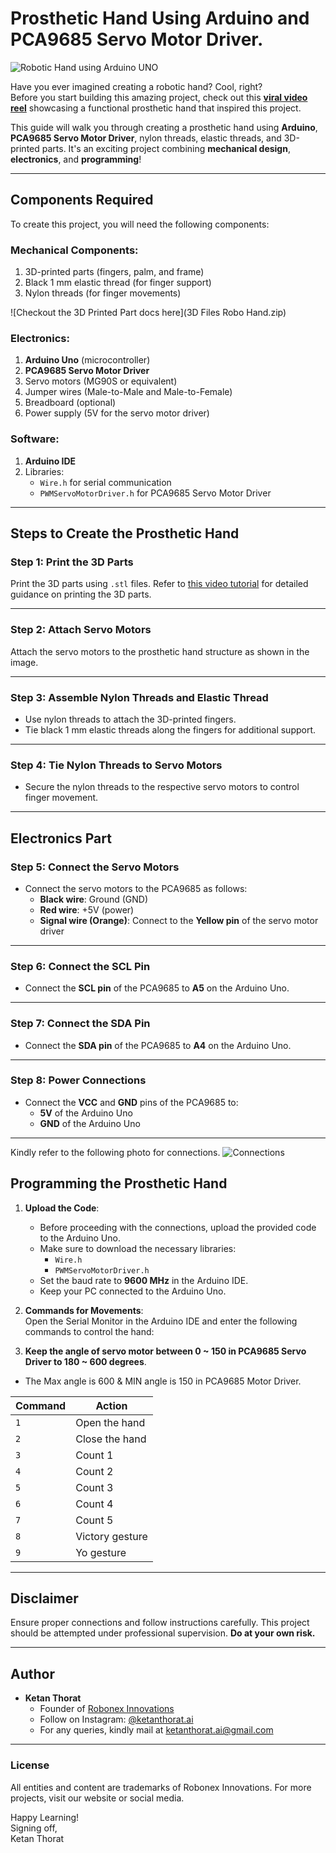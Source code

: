 # Prosthetic Hand Using Arduino and PCA9685 Servo Motor Driver.


![Robotic Hand using Arduino UNO](images/Robotic_hand.jpeg "Robotic Hand using Arduino UNO")

Have you ever imagined creating a robotic hand? Cool, right?  
Before you start building this amazing project, check out this **[viral video reel](https://www.instagram.com/reel/C81rujxsz5r/?utm_source=ig_web_copy_link&igsh=MzRlODBiNWFlZA==)** showcasing a functional prosthetic hand that inspired this project.  

This guide will walk you through creating a prosthetic hand using **Arduino**, **PCA9685 Servo Motor Driver**, nylon threads, elastic threads, and 3D-printed parts. It's an exciting project combining **mechanical design**, **electronics**, and **programming**!

---

## Components Required
To create this project, you will need the following components:

### Mechanical Components:
1. 3D-printed parts (fingers, palm, and frame)  
2. Black 1 mm elastic thread (for finger support)  
3. Nylon threads (for finger movements)

![Checkout the 3D Printed Part docs here](3D Files Robo Hand.zip)

### Electronics:
1. **Arduino Uno** (microcontroller)  
2. **PCA9685 Servo Motor Driver**  
3. Servo motors (MG90S or equivalent)  
4. Jumper wires (Male-to-Male and Male-to-Female)  
5. Breadboard (optional)  
6. Power supply (5V for the servo motor driver)  

### Software:
1. **Arduino IDE**  
2. Libraries:
   - `Wire.h` for serial communication  
   - `PWMServoMotorDriver.h` for PCA9685 Servo Motor Driver  

---

## Steps to Create the Prosthetic Hand

### Step 1: Print the 3D Parts
Print the 3D parts using `.stl` files. Refer to [this video tutorial](https://youtu.be/Fvg-v8FPcjg?si=KikUXmBYxO24s8cP) for detailed guidance on printing the 3D parts.

---

### Step 2: Attach Servo Motors
Attach the servo motors to the prosthetic hand structure as shown in the image.

---

### Step 3: Assemble Nylon Threads and Elastic Thread
- Use nylon threads to attach the 3D-printed fingers.  
- Tie black 1 mm elastic threads along the fingers for additional support.

---

### Step 4: Tie Nylon Threads to Servo Motors
- Secure the nylon threads to the respective servo motors to control finger movement.

---

## Electronics Part

### Step 5: Connect the Servo Motors
- Connect the servo motors to the PCA9685 as follows:  
  - **Black wire**: Ground (GND)  
  - **Red wire**: +5V (power)  
  - **Signal wire (Orange)**: Connect to the **Yellow pin** of the servo motor driver  

---

### Step 6: Connect the SCL Pin
- Connect the **SCL pin** of the PCA9685 to **A5** on the Arduino Uno.

---

### Step 7: Connect the SDA Pin
- Connect the **SDA pin** of the PCA9685 to **A4** on the Arduino Uno.

---

### Step 8: Power Connections
- Connect the **VCC** and **GND** pins of the PCA9685 to:  
  - **5V** of the Arduino Uno  
  - **GND** of the Arduino Uno  

---

Kindly refer to the following photo for connections.
![Connections](images/Circuit_Diagram.jpg "Connections between Arduino UNO & PCA9685 Servo Motor Driver")

## Programming the Prosthetic Hand

1. **Upload the Code**:  
   - Before proceeding with the connections, upload the provided code to the Arduino Uno.  
   - Make sure to download the necessary libraries:
     - `Wire.h`
     - `PWMServoMotorDriver.h`
   - Set the baud rate to **9600 MHz** in the Arduino IDE.
   - Keep your PC connected to the Arduino Uno.

2. **Commands for Movements**:  
   Open the Serial Monitor in the Arduino IDE and enter the following commands to control the hand:

3. **Keep the angle of servo motor between 0 ~ 150 in PCA9685 Servo Driver to 180 ~ 600 degrees**.
  - The Max angle is 600 & MIN angle is 150 in PCA9685 Motor Driver.


| Command | Action             |
|---------|--------------------|
| `1`     | Open the hand      |
| `2`     | Close the hand     |
| `3`     | Count 1            |
| `4`     | Count 2            |
| `5`     | Count 3            |
| `6`     | Count 4            |
| `7`     | Count 5            |
| `8`     | Victory gesture    |
| `9`     | Yo gesture         |

---

## Disclaimer
Ensure proper connections and follow instructions carefully. This project should be attempted under professional supervision. **Do at your own risk.**

---

## Author
- **Ketan Thorat**
  - Founder of [Robonex Innovations](https://robonex.in)
  - Follow on Instagram: [@ketanthorat.ai](https://instagram.com/ketanthorat.ai)
  - For any queries, kindly mail at ketanthorat.ai@gmail.com
---

### License
All entities and content are trademarks of Robonex Innovations. For more projects, visit our website or social media.

Happy Learning!  
Signing off,  
Ketan Thorat

